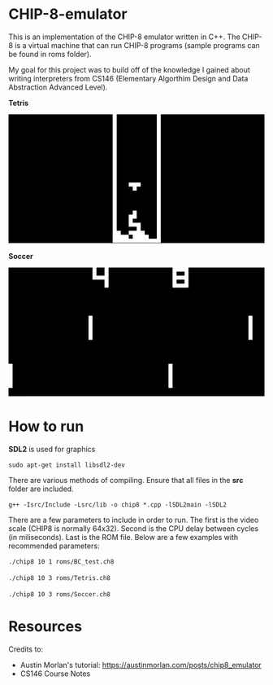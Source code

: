 # CHIP-8-emulator
This is an implementation of the CHIP-8 emulator written in C++. The CHIP-8 is a virtual machine that can run CHIP-8 programs (sample programs can be found in roms folder). 

My goal for this project was to build off of the knowledge I gained about writing interpreters from CS146 (Elementary Algorthim Design and Data Abstraction Advanced Level).

**Tetris**

![Tetris](img/tetris.PNG "CHIP8 Tetris")

**Soccer**

![Soccer](img/soccer.PNG "CHIP8 Soccer")

# How to run
**SDL2** is used for graphics
```
sudo apt-get install libsdl2-dev
```
There are various methods of compiling. Ensure that all files in the **src** folder are included. 
```
g++ -Isrc/Include -Lsrc/lib -o chip8 *.cpp -lSDL2main -lSDL2
```
There are a few parameters to include in order to run. The first is the video scale (CHIP8 is normally 64x32). Second is the CPU delay between cycles (in miliseconds). Last is the ROM file. Below are a few examples with recommended parameters:
```
./chip8 10 1 roms/BC_test.ch8

./chip8 10 3 roms/Tetris.ch8

./chip8 10 3 roms/Soccer.ch8 
```
# Resources
Credits to:
- Austin Morlan's tutorial: https://austinmorlan.com/posts/chip8_emulator
- CS146 Course Notes 
